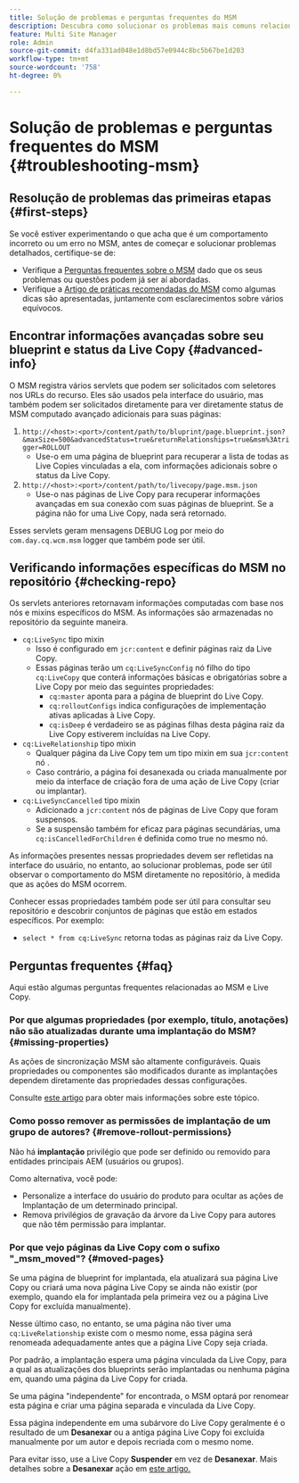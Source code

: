 ```yaml
---
title: Solução de problemas e perguntas frequentes do MSM
description: Descubra como solucionar os problemas mais comuns relacionados ao MSM e obter respostas para as perguntas mais comuns relacionadas ao MSM.
feature: Multi Site Manager
role: Admin
source-git-commit: d4fa331ad048e1d8bd57e0944c8bc5b67be1d203
workflow-type: tm+mt
source-wordcount: '758'
ht-degree: 0%

---
```


# Solução de problemas e perguntas frequentes do MSM {#troubleshooting-msm}

## Resolução de problemas das primeiras etapas {#first-steps}

Se você estiver experimentando o que acha que é um comportamento incorreto ou um erro no MSM, antes de começar e solucionar problemas detalhados, certifique-se de:

* Verifique a [Perguntas frequentes sobre o MSM](#faq) dado que os seus problemas ou questões podem já ser aí abordadas.
* Verifique a [Artigo de práticas recomendadas do MSM](msm-best-practices.md) como algumas dicas são apresentadas, juntamente com esclarecimentos sobre vários equívocos.

## Encontrar informações avançadas sobre seu blueprint e status da Live Copy {#advanced-info}

O MSM registra vários servlets que podem ser solicitados com seletores nos URLs do recurso. Eles são usados pela interface do usuário, mas também podem ser solicitados diretamente para ver diretamente status de MSM computado avançado adicionais para suas páginas:

1. `http://<host>:<port>/content/path/to/bluprint/page.blueprint.json?&maxSize=500&advancedStatus=true&returnRelationships=true&msm%3Atrigger=ROLLOUT`
   * Use-o em uma página de blueprint para recuperar a lista de todas as Live Copies vinculadas a ela, com informações adicionais sobre o status da Live Copy.
1. `http://<host>:<port>/content/path/to/livecopy/page.msm.json`
   * Use-o nas páginas de Live Copy para recuperar informações avançadas em sua conexão com suas páginas de blueprint. Se a página não for uma Live Copy, nada será retornado.

Esses servlets geram mensagens DEBUG Log por meio do `com.day.cq.wcm.msm` logger que também pode ser útil.

## Verificando informações específicas do MSM no repositório {#checking-repo}

Os servlets anteriores retornavam informações computadas com base nos nós e mixins específicos do MSM. As informações são armazenadas no repositório da seguinte maneira.

* `cq:LiveSync` tipo mixin
   * Isso é configurado em `jcr:content` e definir páginas raiz da Live Copy.
   * Essas páginas terão um `cq:LiveSyncConfig` nó filho do tipo `cq:LiveCopy` que conterá informações básicas e obrigatórias sobre a Live Copy por meio das seguintes propriedades:
      * `cq:master` aponta para a página de blueprint do Live Copy.
      * `cq:rolloutConfigs` indica configurações de implementação ativas aplicadas à Live Copy.
      * `cq:isDeep` é verdadeiro se as páginas filhas desta página raiz da Live Copy estiverem incluídas na Live Copy.
* `cq:LiveRelationship` tipo mixin
   * Qualquer página da Live Copy tem um tipo mixin em sua `jcr:content` nó .
   * Caso contrário, a página foi desanexada ou criada manualmente por meio da interface de criação fora de uma ação de Live Copy (criar ou implantar).
* `cq:LiveSyncCancelled` tipo mixin
   * Adicionado a `jcr:content` nós de páginas de Live Copy que foram suspensos.
   * Se a suspensão também for eficaz para páginas secundárias, uma `cq:isCancelledForChildren` é definida como true no mesmo nó.

As informações presentes nessas propriedades devem ser refletidas na interface do usuário, no entanto, ao solucionar problemas, pode ser útil observar o comportamento do MSM diretamente no repositório, à medida que as ações do MSM ocorrem.

Conhecer essas propriedades também pode ser útil para consultar seu repositório e descobrir conjuntos de páginas que estão em estados específicos. Por exemplo:

* `select * from cq:LiveSync` retorna todas as páginas raiz da Live Copy.

## Perguntas frequentes {#faq}

Aqui estão algumas perguntas frequentes relacionadas ao MSM e Live Copy.

### Por que algumas propriedades (por exemplo, título, anotações) não são atualizadas durante uma implantação do MSM? {#missing-properties}

As ações de sincronização MSM são altamente configuráveis. Quais propriedades ou componentes são modificados durante as implantações dependem diretamente das propriedades dessas configurações.

Consulte [este artigo](msm-best-practices.md) para obter mais informações sobre este tópico.

### Como posso remover as permissões de implantação de um grupo de autores? {#remove-rollout-permissions}

Não há **implantação** privilégio que pode ser definido ou removido para entidades principais AEM (usuários ou grupos).

Como alternativa, você pode:

* Personalize a interface do usuário do produto para ocultar as ações de Implantação de um determinado principal.
* Remova privilégios de gravação da árvore da Live Copy para autores que não têm permissão para implantar.

### Por que vejo páginas da Live Copy com o sufixo &quot;_msm_moved&quot;? {#moved-pages}

Se uma página de blueprint for implantada, ela atualizará sua página Live Copy ou criará uma nova página Live Copy se ainda não existir (por exemplo, quando ela for implantada pela primeira vez ou a página Live Copy for excluída manualmente).

Nesse último caso, no entanto, se uma página não tiver uma `cq:LiveRelationship` existe com o mesmo nome, essa página será renomeada adequadamente antes que a página Live Copy seja criada.

Por padrão, a implantação espera uma página vinculada da Live Copy, para a qual as atualizações dos blueprints serão implantadas ou nenhuma página em, quando uma página da Live Copy for criada.

Se uma página &quot;independente&quot; for encontrada, o MSM optará por renomear esta página e criar uma página separada e vinculada da Live Copy.

Essa página independente em uma subárvore do Live Copy geralmente é o resultado de um **Desanexar** ou a antiga página Live Copy foi excluída manualmente por um autor e depois recriada com o mesmo nome.

Para evitar isso, use a Live Copy **Suspender** em vez de **Desanexar**. Mais detalhes sobre a **Desanexar** ação em [este artigo.](msm-livecopy.md)

